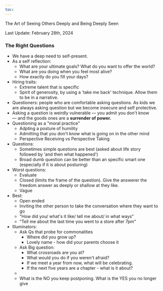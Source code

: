 ```yaml
---
toc:
---
```

The Art of Seeing Others Deeply and Being Deeply Seen

Last Update: February 28th, 2024
### The Right Questions

- We have a deep need to self-present. 
- As a self reflection:
	- What are your ultimate goals? What do you want to offer the world?
	- What are you doing when you feel most alive? 
	- How exactly do you fill your days? 
- Hiring traits:
	- Extreme talent that is specific
	- Spirit of generosity, by using a 'take me back' technique. Allow them to be in a narrative.
- Questioners: people who are comfortable asking questions. As kids we are always asking question but we become insecure and self protective. 
- Asking a question is weirdly vulnerable — you admit you don't know — and the goods ones are a **surrender of power.** 
- Questioning as a "moral practice"
	- Adpting a posture of humility
	- Admitting that you don't know what is going on in the other mind
	- Perspective Receiving vs Perspective Taking
- Questions:
	- Sometimes simple questions are best (asked about life story followed by 'and then what happened')
	- Broad dumb question can be better than an specific smart one (especially if it is about posturing)
- Worst questions:
	- Evaluate
	- Closed (limits the frame of the question). Give the answerer the freedom answer as deeply or shallow at they like.
	- Vague 
- Best:
	- Open ended 
	- Inviting the other person to take the conversation where they want to go
	- "How did you/ what's it like/ tell me about/ in what ways" 
	- "Tell me about the last time you went to a store after 7pm"
- Illuminators:
	- Ask Qs that probe for commonalities
		- Where did you grow up? 
		- Lovely name - how did your parents choose it
	- Ask Big question:
		- What crossroads are you at? 
		- What would you do if you weren't afraid? 
		- If we meet a year from now, what will be celebrating. 
		- If the next five years are a chapter - what is it about? 
	- 
	- What is the NO you keep postponing. What is the YES you no longer give 